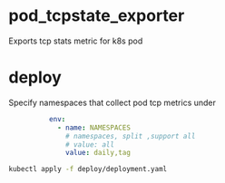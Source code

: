 # pod_tcpstate_exporter
Exports tcp stats metric for k8s pod

# deploy
Specify namespaces that collect pod tcp  metrics under
```yaml
          env:
            - name: NAMESPACES
              # namespaces, split ,support all
              # value: all
              value: daily,tag
```

```bash
kubectl apply -f deploy/deployment.yaml
```